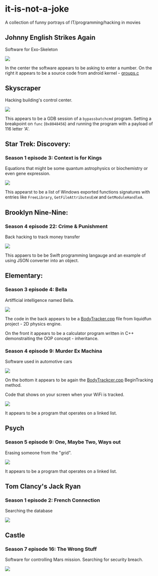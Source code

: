 # it-is-not-a-joke
A collection of funny portrays of IT/programming/hacking in movies

## Johnny English Strikes Again
Software for Exo-Skeleton

![](images/johnny_english_strikes_again.png)

In the center the software appears to be asking to enter a number.
On the right it appears to be a source code from android kernel - [groups.c](https://android.googlesource.com/kernel/msm/+/android-msm-shiner-3.18-nougat-dr-wear-release/kernel/groups.c#13)

## Skyscraper
Hacking building's control center.

![](images/skyscraper.png)

This appears to be a GDB session of a `bypassbatchcmd` program. Setting a breakpoint on `func` (`0x8048456`) and running the program with a payload of 116 letter 'A'.

## Star Trek: Discovery:

### Season 1 episode 3: Context is for Kings
Equations that might be some quantum astrophysics or biochemistry or even gene expression.

![](images/startrek_context_is_for_kings.png)

This appearst to be a list of Windows exported functions signatures with entries like `FreeLibrary`, `GetFileAttributesExW` and `GetModuleHandleA`.

## Brooklyn Nine-Nine:

### Season 4 episode 22: Crime & Punishment
Back hacking to track money transfer

![](images/Brooklyn_99_bank_hacking.png)

This appaers to be be Swift programming langauge and an example of using JSON converter into an object.

## Elementary:

### Season 3 episode 4: Bella
Artifficial intelligence named Bella.

![](images/Elementary_bella.png)

The code in the back appears to be a [BodyTracker.cpp](https://github.com/google/liquidfun/blob/master/liquidfun/Box2D/Unittests/BodyTracker.cpp) file from liquidfun project - 2D physics engine.

On the front it appears to be a calculator program written in C++ demonstraiting the OOP concept - inheritance.

### Season 4 episode 9: Murder Ex Machina
Software used in automotive cars

![](images/Elementary_murder_ex_machina.png)

On the bottom it appears to be again the [BodyTrackcer.cpp](https://github.com/google/liquidfun/blob/master/liquidfun/Box2D/Unittests/BodyTracker.cpp#L84C16-L84C16) BeginTracking method.


Code that shows on your screen when your WiFi is tracked.

![](images/Elementary_murder_ex_machina_tracking.png)

It appears to be a program that operates on a linked list.


## Psych

### Season 5 episode 9: One, Maybe Two, Ways out
Erasing someone from the "grid".

![](images/Psych_5x09_one_maybe_two_ways_out.png)

It appears to be a program that operates on a linked list.

## Tom Clancy's Jack Ryan

### Season 1 episode 2: French Connection
Searching the database

![](images/Jack_Ryan.jpg)


## Castle

### Season 7 episode 16: The Wrong Stuff
Software for controlling Mars mission. Searching for security breach.

![](images/castle_7x16_the_wrong_stuff.png)